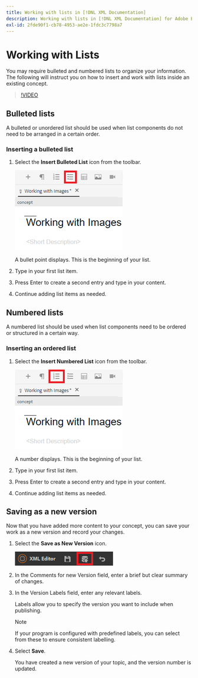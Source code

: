 ```yaml
---
title: Working with lists in [!DNL XML Documentation]
description: Working with lists in [!DNL XML Documentation] for Adobe Experience Manager
exl-id: 2fde90f1-cb78-4953-ae2e-1fdc3c7798a7
---
```

# Working with Lists

You may require bulleted and numbered lists to organize your information. The following will instruct you on how to insert and work with lists inside an existing concept.

>[!VIDEO](https://video.tv.adobe.com/v/336658?quality=12&learn=on)

## Bulleted lists

A bulleted or unordered list should be used when list components do not need to be arranged in a certain order.

### Inserting a bulleted list

1. Select the **Insert Bulleted List** icon from the toolbar.

   ![Insert Bulleted List icon](images/lesson-6/insert-bulleted-list.png)

   A bullet point displays. This is the beginning of your list.

1. Type in your first list item.
1. Press Enter to create a second entry and type in your content.
1. Continue adding list items as needed.

## Numbered lists

A numbered list should be used when list components need to be ordered or structured in a certain way.

### Inserting an ordered list

1. Select the **Insert Numbered List** icon from the toolbar.

   ![Insert Numbered List icon](images/lesson-6/insert-numbered-list.png)

   A number displays. This is the beginning of your list.

1. Type in your first list item.
1. Press Enter to create a second entry and type in your content.
1. Continue adding list items as needed.

## Saving as a new version

Now that you have added more content to your concept, you can save your work as a new version and record your changes.

1. Select the **Save as New Version** icon.

   ![Save as New Version icon](images/common/save-as-new-version.png)

1. In the Comments for new Version field, enter a brief but clear summary of changes.
1. In the Version Labels field, enter any relevant labels.

   Labels allow you to specify the version you want to include when publishing.

   >[!NOTE] 
   > 
   > If your program is configured with predefined labels, you can select from these to ensure consistent labelling. 

1. Select **Save**.

   You have created a new version of your topic, and the version number is updated.
